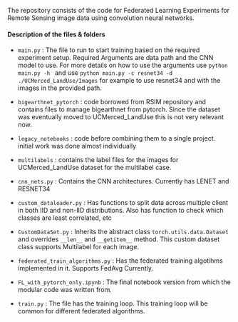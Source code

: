 The repository consists of the code for Federated Learning Experiments for Remote Sensing image data using convolution neural networks.

#### Description of the files & folders

-  `main.py` : The file to run to start training based on the required experiment setup. Required Arguments are data path and the CNN model to use. For more details on how to use the arguments use `python main.py -h ` and use `python main.py -c resnet34 -d ./UCMerced_LandUse/Images` for example to use resnet34 and with the images in the provided path.

- `bigearthnet_pytorch` : code borrowed from RSIM repository and contains files to manage bigearthnet from pytorch. Since the dataset was eventually moved to UCMerced_LandUse this is not very relevant now.

- `legacy_notebooks` : code before combining them to a single project. initial work was done almost individually
- `multilabels` : contains the label files for the images for UCMerced_LandUse dataset for the multilabel case.
- `cnn_nets.py` : Contains the CNN architectures. Currently has LENET and RESNET34
- `custom_dataloader.py` : Has functions to split data across multiple client in both IID and non-IID distributions. Also has function to check which classes are least correlated, etc
- `CustomDataSet.py` : Inherits the abstract class `torch.utils.data.Dataset` and overrides `__len__` and `__getitem__` method. This custom dataset class supports Multilabel for each image.
- `federated_train_algorithms.py` : Has the federated training algotihms implemented in it. Supports FedAvg Currently.
- `FL_with_pytorch_only.ipynb` : The final notebook version from which the modular code was written from.
-  `train.py` : The file has the training loop. This training loop will be common for different federated algorithms.
